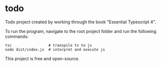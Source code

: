 # todo

Todo project created by working through the book "Essential Typescript 4".

To run the program, navigate to the root project folder and run the following commands:

    tsc                 # transpile ts to js
    node dist/index.js  # interpret and execute js


This project is free and open-source.


